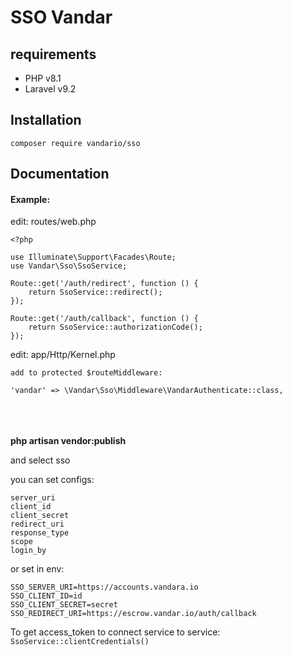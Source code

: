 # <p>SSO Vandar</p>

## requirements

- PHP v8.1
- Laravel v9.2

## Installation
```
composer require vandario/sso
```

## Documentation
<h4>Example:</h4>
<p>edit: routes/web.php</p>

```
<?php

use Illuminate\Support\Facades\Route;
use Vandar\Sso\SsoService;

Route::get('/auth/redirect', function () {
    return SsoService::redirect();
});

Route::get('/auth/callback', function () {
    return SsoService::authorizationCode();
});
```

<p>edit: app/Http/Kernel.php</p>

```
add to protected $routeMiddleware:

'vandar' => \Vandar\Sso\Middleware\VandarAuthenticate::class,

```
<br />
<br />
<br />
<strong>php artisan vendor:publish </strong>
<p>and select sso </p>
<p>you can set configs:</p>

```
server_uri
client_id
client_secret
redirect_uri
response_type
scope
login_by
```

<p>or set in env:</p>

```
SSO_SERVER_URI=https://accounts.vandara.io
SSO_CLIENT_ID=id
SSO_CLIENT_SECRET=secret
SSO_REDIRECT_URI=https://escrow.vandar.io/auth/callback
```


To get access_token to connect service to service: ``` SsoService::clientCredentials()``` 